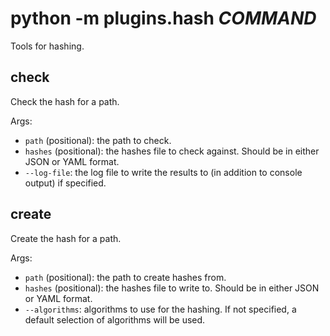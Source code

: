 # python -m plugins.hash *COMMAND*

Tools for hashing.

## check

Check the hash for a path.

Args:
* `path` (positional): the path to check.
* `hashes` (positional): the hashes file to check against. Should be in either JSON or YAML format.
* `--log-file`: the log file to write the results to (in addition to console output) if specified.

## create

Create the hash for a path.

Args:
* `path` (positional): the path to create hashes from.
* `hashes` (positional): the hashes file to write to. Should be in either JSON or YAML format.
* `--algorithms`: algorithms to use for the hashing. If not specified, a default selection of algorithms will be used.